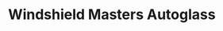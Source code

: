 ---
title: "Windshield Masters Autoglass"
url: /saskatoon/windshield-masters-autoglass/
shop: car repair
---